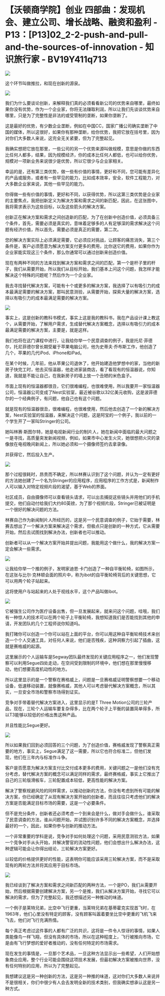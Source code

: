 # 【沃顿商学院】创业 四部曲：发现机会、建立公司、增长战略、融资和盈利 - P13：[P13]02_2-2-push-and-pull-and-the-sources-of-innovation - 知识旅行家 - BV19Y411q713

![](img/11930db4b2c5ecc015b5a67ac308d41e_0.png)

这个环节叫做推拉，和现在创新的源泉。

![](img/11930db4b2c5ecc015b5a67ac308d41e_2.png)

我们为什么要谈论创新，来解释我们真的必须看看新公司的优势来自哪里，最终如果你没有优势，作为一个企业家，你将无法赚取利润，所以让我们先谈谈优势来自哪里，只是为了完整性是非法的或受管制的垄断，如果你垄断了。

这是最好的优势，有少数企业垄断，例如在中国CC，国家广播公司确实垄断了中国的媒体，所以这很好，如果你有那种垄断，给你优势，我把它放在括号里，因为对你们大多数人来说，这完全无关紧要，但为了完整起见。

我确实想把它放在那里，一些公司的另一个优势来源叫做规模，意思是你做的东西比任何人都多，结果，因为规模经济，你的成本比任何人都低，也可以给你优势，规模对一项新业务来说很少是优势，所以它很少与企业家相关。

幸运的是，还有第三类优势，做一些有价值的事情，更好和不同，您可能有差异化的产品或服务，或者有一些罕见的能力，比如成本效率，安全，软件工程能力，对大多数企业家来说，其他一些罕见的能力。

你得做一些有价值的事情，更好和不同，以获得优势，所以这第三类优势是企业家的主要焦点，我把创新定义为解决方案和需求之间的新匹配，因此，在这张图中，我将需求表示为这些目标，以及这些箭头的解决方案。

创新正在解决方案和需求之间创造新的匹配，为了在创新中创造价值，必须具备三个条件，首先，需要必须是真实的，意味着足够多的人有足够深的需求解决这个问题有经济价值，所以首先，需要必须是真正的需要，第二次。

您的解决方案实际上必须满足需要，它必须应对挑战，让顾客的痛苦消失，第三个条件是，客户必须愿意为解决方案支付更多的费用，比你送它的费用，如果你作为企业家能实现这三个条件，那么你通常可以通过创新来创造价值。

现在有两种不同的方法来找到解决方案和需求之间的匹配，第一个是杆子里的杆子，我们从需要开始，所以我们从目标开始，我们基本上问这个问题，我怎样才能解决这个特殊的问题呢？然后作为一个企业家。

我去寻找替代解决方案，可能有十个或更多的解决方案，我选择了以有吸引力的成本最满足需要的解决方案，那叫民意测验，从需要开始，探索大量的解决方案，选择以有吸引力的成本最满足需要的解决方案。



![](img/11930db4b2c5ecc015b5a67ac308d41e_4.png)

事实上，这是创新的教科书模式，事实上这是我的教科书，我在产品设计课上教这个，从需要开始，了解用户需求，生成替代解决方案概念，选择以有吸引力的成本最满足需要的解决方案，主要是，就是这样。

我们也将在这门课程中进行，让我给你举一个民意调查的例子，我是托尼·菲德尔，托尼菲德尔曾长期受雇于苹果电脑公司，他为史蒂夫·乔布斯工作，他创造了几个，苹果的几代iPod、iPhone和iPad。

在某个时候，几年前，他从苹果公司退休了，他开始建造他梦想中的家，当他的新房子快完工时，他去买恒温器，他走进家装商店，看了看现有的恒温器说，你知道，我就是不能让自己，在我新房子的墙上放一个丑陋的米色盒子。

市面上现有的恒温器都很丑，它们很难编程，也很难使用，所以我要开一家恒温器公司，恒温器公司变成了Nest实验室，最近被谷歌以32亿美元收购，这是波菲德尔的一个经典例子，有问题，他自己也有这个问题。

就是现有的恒温器很丑，很难编程，也很难使用，然后他去创造了一个新的解决方案，Nest实验室的恒温器，来解决这个问题，这是阿宝的一个例子，我以前的一个学生开了一家叫Stringer的公司。

她叫林赛·斯图尔特，她是电视新闻行业的制片人，她在新闻中面临的最大问题之一是寻找，高质量突发新闻视频，例如，如果市中心发生火灾，她很想把火灾的录像放在电视晚间新闻上，所以她必须和一个摄像师签约去拿录像。

并获得它，然后投入生产。

![](img/11930db4b2c5ecc015b5a67ac308d41e_6.png)

那个过程很耗时，昂贵而不确定，所以林赛认识到了这个问题，并认为一定有更好的方法她创建了一个名为Stringer的应用程序，应用程序的工作方式是，新闻制作人可以输入对特定视频片段的渴望，基于Web的界面。

社区成员，自由摄像师可以查看镜头请求，可以出去捕捉这些镜头并用他们的手机提交，他们自动付给我们大约80英镑，为了那个视频片段，Stringer已被证明是一个很好的解决问题的方法。

林赛自己作为新闻制片人所经历的，这是另一个民意调查的例子，它始于需要，林赛去想出了一个解决方案来解决这个需求，但极点只是创新的一种方式，它从需要开始，然后去试图找到解决办法，创新者也可以推动。

创新者可以从一个解决方案开始并提出问题，我能用这个做什么，我的解决方案一定会解决一些需求。

![](img/11930db4b2c5ecc015b5a67ac308d41e_8.png)

让我给你举一个推的例子，发明家迪恩·卡门创造了一种自平衡轮椅，如图所示，在这张与比尔·克林顿会面的照片中，称为ibot的自平衡轮椅背后的关键思想，它可以用两个轮子站起来。

这将使用户与站起来的人处于视线水平，这个产品叫做ibot。

![](img/11930db4b2c5ecc015b5a67ac308d41e_10.png)

它被强生公司作为医疗设备出售，但一旦发展起来，就来问这个问题，哇哦，我们有一种惊人的技术可以在两个轮子上平衡轮椅，我想知道我们是否能找到其他的申请，开发团队的几个工程师说你知道吗。

我打赌你可以创造一个你可以站在上面的平台，你可以用这种自平衡轮椅技术来创造一个个人交通工具，对任何人来说，他们是否残疾，这种洞察力引起了插曲，这就是赛格威的起源。

这里展示的个人运输车是Segway团队最终发现的关键应用程序之一，他们发现警察可以利用Segue四处走动，在空间受到限制的环境中，他们想在那里慢慢移动，他们想要高度机动性的地方。

所以这里显示的是一个警察在赛格威上，问题是一旦赛格威证明警察想要一个移动设备，低速移动装置，就像赛格威，其他人可以考虑替代解决方案概念，所以其实，一旦安全市场和警察市场得到证实。

竞争对手带着替代解决方案进入，这里显示的是T Three Motion公司的三轮产品，现在，三轮个人运输车要复杂得多，比在两个轮子上平衡的装置简单得多，所以T3能够以较低的价格出售这种产品。

并且性能比Segue更好。

![](img/11930db4b2c5ecc015b5a67ac308d41e_12.png)

所以如果我们回到必须回答的三个问题，为了创造价值，赛格威发现了警察真正需要的地方，事实上，Segue满足了这一需要，所以它也符合标准二，但他们发现，他们在三年内与标准作斗争。

客户是否愿意为解决方案支付比交付成本更多的费用，关键问题之一是他们没有充分考虑，替代解决方案的概念可以满足同样的需求，最终赛格威，事实上它推出了自己的三轮版滑板车，三轮配置成本较低，更高性能的解决方案。

解决了警察规避风险的同样需求，以推动创新的方法，你没有考虑到所有可能的解决方案，你已经确定了从现有解决方案开始的创新者，而且往往只考虑他们的解决方案是否能满足目标市场的需要，这是一个必要条件。

但不是充分条件，创新者还必须考虑一个到来会是什么，做对手会做什么，谁采取了民意调查的方法，谁从问题开始，并试图识别许多不同的解决方案概念，并选择最好的一个，因此，如果你参与创新的推动方法。

一个非常重要的学科是说，竞争对手如何处理这个问题，采用民意测验方法，如果一个竞争对手从头开始，并解决警官的流动性问题，他们会想出什么解决办法，这种逻辑可能会让你得出结论，三轮解决方案更好。

以较低的价格提供更好的性能，这表明你可能应该采用三轮解决方案，而不是采取现有的两轮方法并将其应用于目标市场。



![](img/11930db4b2c5ecc015b5a67ac308d41e_14.png)

我已经谈到了解决方案和需求之间新匹配的两种方法，一个是PO，我们从需要开始，然后根据需要创建解决方案，另一个是推，我们从解决方案开始，寻找它可以解决的需求，但为了完整起见，我还想描述另一种推动的味道。

一个例子是莱特兄弟，比空中飞行更重，当莱特兄弟在基蒂霍克实现首飞时，在1963年，他们心里没有特定的顾客，没有顾客叫嚣着要坐比空中更重的飞机飞来飞去，他们对飞行充满热情。

每个真正考虑过这件事的人都有广泛的共识，这将是一件令人惊讶的事情，如果人类能像鸟一样飞翔，但没有具体的市场，所以在这种程度上，飞行被推向市场，它是由有飞行梦想的爱好者推动的，没有任何特定的市场需求。

现在发生的事情是，一旦那个艺术品，一旦这种方法显示出一些希望，人们开始想象商业应用，整个行业可能会围绕这项技术发展，但最初解决方案被推向世界，没有任何特别的应用，所以为了完整起见。

我想建议这是另一种创新的方法，这是另一种推的味道，这对你们大多数人来说并不是很相关，你们中很少有人会去发明全新的技术类别，但我确实想承认这是另一种方式。

